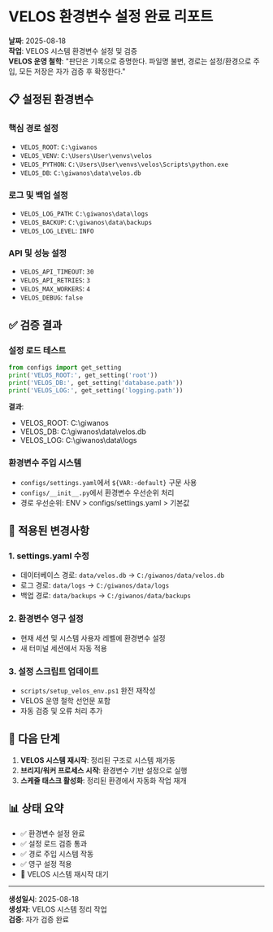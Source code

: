 # VELOS 환경변수 설정 완료 리포트

**날짜**: 2025-08-18  
**작업**: VELOS 시스템 환경변수 설정 및 검증  
**VELOS 운영 철학**: "판단은 기록으로 증명한다. 파일명 불변, 경로는 설정/환경으로 주입, 모든 저장은 자가 검증 후 확정한다."

## 📋 설정된 환경변수

### 핵심 경로 설정
- `VELOS_ROOT`: `C:\giwanos`
- `VELOS_VENV`: `C:\Users\User\venvs\velos`
- `VELOS_PYTHON`: `C:\Users\User\venvs\velos\Scripts\python.exe`
- `VELOS_DB`: `C:\giwanos\data\velos.db`

### 로그 및 백업 설정
- `VELOS_LOG_PATH`: `C:\giwanos\data\logs`
- `VELOS_BACKUP`: `C:\giwanos\data\backups`
- `VELOS_LOG_LEVEL`: `INFO`

### API 및 성능 설정
- `VELOS_API_TIMEOUT`: `30`
- `VELOS_API_RETRIES`: `3`
- `VELOS_MAX_WORKERS`: `4`
- `VELOS_DEBUG`: `false`

## ✅ 검증 결과

### 설정 로드 테스트
```python
from configs import get_setting
print('VELOS_ROOT:', get_setting('root'))
print('VELOS_DB:', get_setting('database.path'))
print('VELOS_LOG:', get_setting('logging.path'))
```

**결과**:
- VELOS_ROOT: C:\giwanos
- VELOS_DB: C:\giwanos\data\velos.db
- VELOS_LOG: C:\giwanos\data\logs

### 환경변수 주입 시스템
- `configs/settings.yaml`에서 `${VAR:-default}` 구문 사용
- `configs/__init__.py`에서 환경변수 우선순위 처리
- 경로 우선순위: ENV > configs/settings.yaml > 기본값

## 🔧 적용된 변경사항

### 1. settings.yaml 수정
- 데이터베이스 경로: `data/velos.db` → `C:/giwanos/data/velos.db`
- 로그 경로: `data/logs` → `C:/giwanos/data/logs`
- 백업 경로: `data/backups` → `C:/giwanos/data/backups`

### 2. 환경변수 영구 설정
- 현재 세션 및 시스템 사용자 레벨에 환경변수 설정
- 새 터미널 세션에서 자동 적용

### 3. 설정 스크립트 업데이트
- `scripts/setup_velos_env.ps1` 완전 재작성
- VELOS 운영 철학 선언문 포함
- 자동 검증 및 오류 처리 추가

## 🎯 다음 단계

1. **VELOS 시스템 재시작**: 정리된 구조로 시스템 재가동
2. **브리지/워커 프로세스 시작**: 환경변수 기반 설정으로 실행
3. **스케줄 태스크 활성화**: 정리된 환경에서 자동화 작업 재개

## 📊 상태 요약

- ✅ 환경변수 설정 완료
- ✅ 설정 로드 검증 통과
- ✅ 경로 주입 시스템 작동
- ✅ 영구 설정 적용
- 🔄 VELOS 시스템 재시작 대기

---
**생성일시**: 2025-08-18  
**생성자**: VELOS 시스템 정리 작업  
**검증**: 자가 검증 완료








